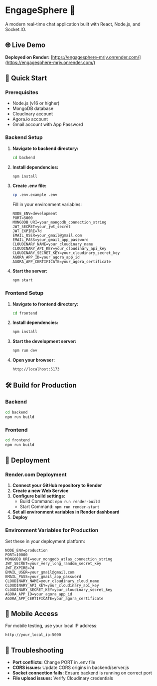 # EngageSphere 💬

A modern real-time chat application built with React, Node.js, and Socket.IO.

## 🌐 Live Demo

**Deployed on Render:** [https://engagesphere-mrjv.onrender.com/](https://engagesphere-mrjv.onrender.com/)

## 🚀 Quick Start

### Prerequisites
- Node.js (v16 or higher)
- MongoDB database
- Cloudinary account
- Agora.io account
- Gmail account with App Password

### Backend Setup

1. **Navigate to backend directory:**
   ```bash
   cd backend
   ```

2. **Install dependencies:**
   ```bash
   npm install
   ```

3. **Create .env file:**
   ```bash
   cp .env.example .env
   ```
   
   Fill in your environment variables:
   ```
   NODE_ENV=development
   PORT=5000
   MONGODB_URI=your_mongodb_connection_string
   JWT_SECRET=your_jwt_secret
   JWT_EXPIRE=7d
   EMAIL_USER=your_gmail@gmail.com
   EMAIL_PASS=your_gmail_app_password
   CLOUDINARY_NAME=your_cloudinary_name
   CLOUDINARY_API_KEY=your_cloudinary_api_key
   CLOUDINARY_SECRET_KEY=your_cloudinary_secret_key
   AGORA_APP_ID=your_agora_app_id
   AGORA_APP_CERTIFICATE=your_agora_certificate
   ```

4. **Start the server:**
   ```bash
   npm start
   ```

### Frontend Setup

1. **Navigate to frontend directory:**
   ```bash
   cd frontend
   ```

2. **Install dependencies:**
   ```bash
   npm install
   ```

3. **Start the development server:**
   ```bash
   npm run dev
   ```

4. **Open your browser:**
   ```
   http://localhost:5173
   ```

## 🛠️ Build for Production

### Backend
```bash
cd backend
npm run build
```

### Frontend
```bash
cd frontend
npm run build
```

## 🚀 Deployment

### Render.com Deployment

1. **Connect your GitHub repository to Render**
2. **Create a new Web Service**
3. **Configure build settings:**
   - Build Command: `npm run render-build`
   - Start Command: `npm run render-start`
4. **Set all environment variables in Render dashboard**
5. **Deploy**

### Environment Variables for Production

Set these in your deployment platform:

```
NODE_ENV=production
PORT=10000
MONGODB_URI=your_mongodb_atlas_connection_string
JWT_SECRET=your_very_long_random_secret_key
JWT_EXPIRE=7d
EMAIL_USER=your_gmail@gmail.com
EMAIL_PASS=your_gmail_app_password
CLOUDINARY_NAME=your_cloudinary_cloud_name
CLOUDINARY_API_KEY=your_cloudinary_api_key
CLOUDINARY_SECRET_KEY=your_cloudinary_secret_key
AGORA_APP_ID=your_agora_app_id
AGORA_APP_CERTIFICATE=your_agora_certificate
```

## 📱 Mobile Access

For mobile testing, use your local IP address:
```
http://your_local_ip:5000
```

## 🔧 Troubleshooting

- **Port conflicts:** Change PORT in .env file
- **CORS issues:** Update CORS origins in backend/server.js
- **Socket connection fails:** Ensure backend is running on correct port
- **File upload issues:** Verify Cloudinary credentials 